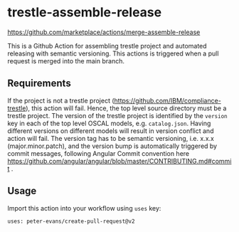 # trestle-assemble-release
https://github.com/marketplace/actions/merge-assemble-release


This is a Github Action for assembling trestle project and automated releasing with semantic versioning.
This actions is triggered when a pull request is merged into the main branch.

## Requirements
If the project is not a trestle project (https://github.com/IBM/compliance-trestle), this action will fail. Hence, the top level source directory must be a trestle project.
The version of the trestle project is identified by the `version` key in each of the top level OSCAL models, e.g. `catalog.json`. Having different versions on different models will result in version conflict and action will fail.
The version tag has to be semantic versioning, i.e. x.x.x (major.minor.patch), and the version bump is automatically triggered by commit messages, following Angular Commit convention here https://github.com/angular/angular/blob/master/CONTRIBUTING.md#commit .

## Usage
Import this action into your workflow using `uses` key:
```
uses: peter-evans/create-pull-request@v2
```

